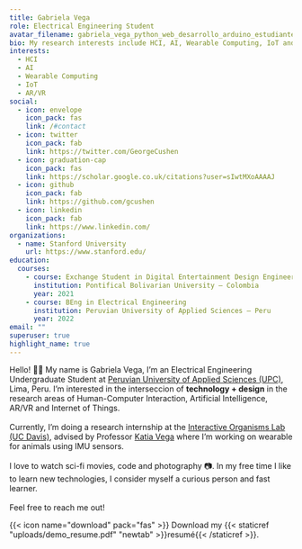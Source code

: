 ```yaml
---
title: Gabriela Vega
role: Electrical Engineering Student
avatar_filename: gabriela_vega_python_web_desarrollo_arduino_estudiante_practicas.jpg
bio: My research interests include HCI, AI, Wearable Computing, IoT and AR/VR.
interests:
  - HCI
  - AI
  - Wearable Computing
  - IoT
  - AR/VR
social:
  - icon: envelope
    icon_pack: fas
    link: /#contact
  - icon: twitter
    icon_pack: fab
    link: https://twitter.com/GeorgeCushen
  - icon: graduation-cap
    icon_pack: fas
    link: https://scholar.google.co.uk/citations?user=sIwtMXoAAAAJ
  - icon: github
    icon_pack: fab
    link: https://github.com/gcushen
  - icon: linkedin
    icon_pack: fab
    link: https://www.linkedin.com/
organizations:
  - name: Stanford University
    url: https://www.stanford.edu/
education:
  courses:
    - course: Exchange Student in Digital Entertainment Design Engineering
      institution: Pontifical Bolivarian University – Colombia
      year: 2021
    - course: BEng in Electrical Engineering
      institution: Peruvian University of Applied Sciences – Peru
      year: 2022
email: ""
superuser: true
highlight_name: true
---
```

Hello! 👋🏻 My name is Gabriela Vega, I’m an Electrical Engineering Undergraduate Student at [Peruvian University of Applied Sciences (UPC)](http://upc.edu.pe/), Lima, Peru. I’m interested in the interseccion of **technology + design** in the research areas of Human-Computer Interaction, Artificial Intelligence, AR/VR and Internet of Things.\
\
Currently, I’m doing a research internship at the [Interactive Organisms Lab (UC Davis)](http://iolab.ucdavis.edu/people.html), advised by Professor [Katia Vega](https://scholar.google.com/citations?user=No4mGbsAAAAJ&hl=es) where I’m working on wearable for animals using IMU sensors.\
\
I love to watch sci-fi movies, code and photography 📷. In my free time I like to learn new technologies, I consider myself a curious person and fast learner.\
\
Feel free to reach me out!

{{< icon name="download" pack="fas" >}} Download my {{< staticref "uploads/demo_resume.pdf" "newtab" >}}resumé{{< /staticref >}}.